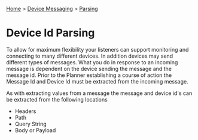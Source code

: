 ﻿[Home](../../Index.md) > [Device Messaging](../Index.md) > [Parsing](Index.md)

# Device Id Parsing

To allow for maximum flexibility your listeners can support monitoring and connecting to many different devices.  In addition devices may send different types of messages.  What you do in response to an incoming message is dependent on the device sending the message and the message id.  Prior to the Planner establishing a course of action the Message Id and Device Id must be extracted from the incoming message.

As with extracting values from a message the message and device id's can be extracted from the following locations
* Headers
* Path
* Query String 
* Body or Payload

